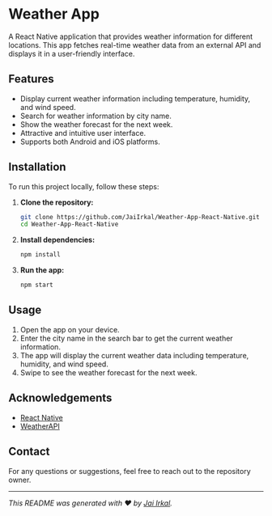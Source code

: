 # Weather App

A React Native application that provides weather information for different locations. This app fetches real-time weather data from an external API and displays it in a user-friendly interface.

## Features

- Display current weather information including temperature, humidity, and wind speed.
- Search for weather information by city name.
- Show the weather forecast for the next week.
- Attractive and intuitive user interface.
- Supports both Android and iOS platforms.

## Installation

To run this project locally, follow these steps:

1. **Clone the repository:**

    ```sh
    git clone https://github.com/JaiIrkal/Weather-App-React-Native.git
    cd Weather-App-React-Native
    ```

2. **Install dependencies:**

    ```sh
    npm install
    ```

4. **Run the app:**

    ```sh
    npm start
    ```

## Usage

1. Open the app on your device.
2. Enter the city name in the search bar to get the current weather information.
3. The app will display the current weather data including temperature, humidity, and wind speed.
4. Swipe to see the weather forecast for the next week.

## Acknowledgements

- [React Native](https://reactnative.dev/)
- [WeatherAPI](https://www.weatherapi.com/docs/)

## Contact

For any questions or suggestions, feel free to reach out to the repository owner.

---

*This README was generated with ❤️ by [Jai Irkal](https://github.com/JaiIrkal).*
